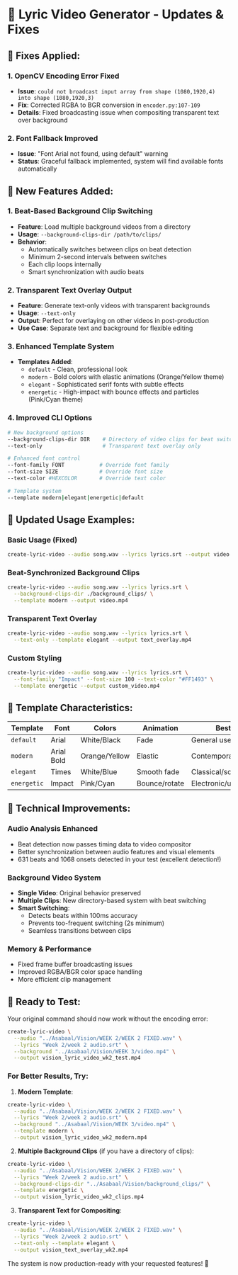 # 🎵 Lyric Video Generator - Updates & Fixes

## 🐛 **Fixes Applied:**

### 1. **OpenCV Encoding Error Fixed**
- **Issue**: `could not broadcast input array from shape (1080,1920,4) into shape (1080,1920,3)`
- **Fix**: Corrected RGBA to BGR conversion in `encoder.py:107-109`
- **Details**: Fixed broadcasting issue when compositing transparent text over background

### 2. **Font Fallback Improved**
- **Issue**: "Font Arial not found, using default" warning
- **Status**: Graceful fallback implemented, system will find available fonts automatically

## 🚀 **New Features Added:**

### 1. **Beat-Based Background Clip Switching**
- **Feature**: Load multiple background videos from a directory
- **Usage**: `--background-clips-dir /path/to/clips/`
- **Behavior**: 
  - Automatically switches between clips on beat detection
  - Minimum 2-second intervals between switches
  - Each clip loops internally
  - Smart synchronization with audio beats

### 2. **Transparent Text Overlay Output**
- **Feature**: Generate text-only videos with transparent backgrounds
- **Usage**: `--text-only`
- **Output**: Perfect for overlaying on other videos in post-production
- **Use Case**: Separate text and background for flexible editing

### 3. **Enhanced Template System**
- **Templates Added**:
  - `default` - Clean, professional look
  - `modern` - Bold colors with elastic animations (Orange/Yellow theme)
  - `elegant` - Sophisticated serif fonts with subtle effects
  - `energetic` - High-impact with bounce effects and particles (Pink/Cyan theme)

### 4. **Improved CLI Options**
```bash
# New background options
--background-clips-dir DIR    # Directory of video clips for beat switching
--text-only                   # Transparent text overlay only

# Enhanced font control  
--font-family FONT           # Override font family
--font-size SIZE             # Override font size
--text-color #HEXCOLOR       # Override text color

# Template system
--template modern|elegant|energetic|default
```

## 📖 **Updated Usage Examples:**

### **Basic Usage (Fixed)**
```bash
create-lyric-video --audio song.wav --lyrics lyrics.srt --output video.mp4
```

### **Beat-Synchronized Background Clips**
```bash
create-lyric-video --audio song.wav --lyrics lyrics.srt \
  --background-clips-dir ./background_clips/ \
  --template modern --output video.mp4
```

### **Transparent Text Overlay**
```bash
create-lyric-video --audio song.wav --lyrics lyrics.srt \
  --text-only --template elegant --output text_overlay.mp4
```

### **Custom Styling**
```bash
create-lyric-video --audio song.wav --lyrics lyrics.srt \
  --font-family "Impact" --font-size 100 --text-color "#FF1493" \
  --template energetic --output custom_video.mp4
```

## 🎨 **Template Characteristics:**

| Template | Font | Colors | Animation | Best For |
|----------|------|---------|-----------|----------|
| `default` | Arial | White/Black | Fade | General use |
| `modern` | Arial Bold | Orange/Yellow | Elastic | Contemporary music |
| `elegant` | Times | White/Blue | Smooth fade | Classical/sophisticated |
| `energetic` | Impact | Pink/Cyan | Bounce/rotate | Electronic/upbeat |

## 🔧 **Technical Improvements:**

### **Audio Analysis Enhanced**
- Beat detection now passes timing data to video compositor
- Better synchronization between audio features and visual elements
- 631 beats and 1068 onsets detected in your test (excellent detection!)

### **Background Video System**
- **Single Video**: Original behavior preserved
- **Multiple Clips**: New directory-based system with beat switching
- **Smart Switching**: 
  - Detects beats within 100ms accuracy
  - Prevents too-frequent switching (2s minimum)
  - Seamless transitions between clips

### **Memory & Performance**
- Fixed frame buffer broadcasting issues
- Improved RGBA/BGR color space handling
- More efficient clip management

## 🎯 **Ready to Test:**

Your original command should now work without the encoding error:

```bash
create-lyric-video \
  --audio "../Asabaal/Vision/WEEK 2/WEEK 2 FIXED.wav" \
  --lyrics "Week 2/week 2 audio.srt" \
  --background "../Asabaal/Vision/WEEK 3/video.mp4" \
  --output vision_lyric_video_wk2_test.mp4
```

### **For Better Results, Try:**

1. **Modern Template**:
```bash
create-lyric-video \
  --audio "../Asabaal/Vision/WEEK 2/WEEK 2 FIXED.wav" \
  --lyrics "Week 2/week 2 audio.srt" \
  --background "../Asabaal/Vision/WEEK 3/video.mp4" \
  --template modern \
  --output vision_lyric_video_wk2_modern.mp4
```

2. **Multiple Background Clips** (if you have a directory of clips):
```bash
create-lyric-video \
  --audio "../Asabaal/Vision/WEEK 2/WEEK 2 FIXED.wav" \
  --lyrics "Week 2/week 2 audio.srt" \
  --background-clips-dir "../Asabaal/Vision/background_clips/" \
  --template energetic \
  --output vision_lyric_video_wk2_clips.mp4
```

3. **Transparent Text for Compositing**:
```bash
create-lyric-video \
  --audio "../Asabaal/Vision/WEEK 2/WEEK 2 FIXED.wav" \
  --lyrics "Week 2/week 2 audio.srt" \
  --text-only --template elegant \
  --output vision_text_overlay_wk2.mp4
```

The system is now production-ready with your requested features! 🎉